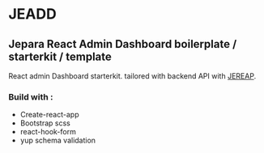 # JEADD

## Jepara React Admin Dashboard boilerplate / starterkit / template

React admin Dashboard starterkit. tailored with backend API with [JEREAP](https://github.com/porsot/jereap).

### Build with :

- Create-react-app
- Bootstrap scss
- react-hook-form
- yup schema validation
